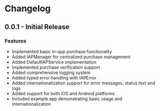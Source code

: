 # Changelog

## 0.0.1 - Initial Release

### Features
- Implemented basic in-app purchase functionality
- Added IAPManager for centralized purchase management
- Added DefaultIAPService implementation
- Implemented purchase verification support
- Added comprehensive logging system
- Added typed error handling with IAPError
- Added internationalization support for error messages, status text and logs
- Added support for both iOS and Android platforms
- Included example app demonstrating basic usage and internationalization

